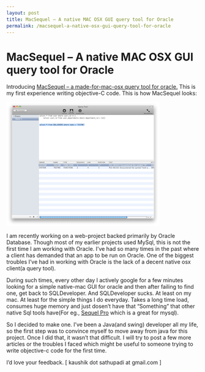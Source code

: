 ```yaml
---
layout: post
title: MacSequel – A native MAC OSX GUI query tool for Oracle
permalink: /macsequel-a-native-osx-gui-query-tool-for-oracle
---
```


MacSequel – A native MAC OSX GUI query tool for Oracle
======================================================

Introducing [MacSequel – a made-for-mac-osx query tool for
oracle.](http://www.macsequel.com/) This is my first experience writing
objective-C code. This is how MacSequel looks:

![Macsequel - a native mac osx query tool for oracle](/images/macsequel-thumb.png "Macsequel - a native mac osx query tool for oracle")

I am recently working on a web-project backed primarily by Oracle
Database. Though most of my earlier projects used MySql, this is not the
first time I am working with Oracle. I’ve had so many times in the past
where a client has demanded that an app to be run on Oracle. One of the
biggest troubles I’ve had in working with Oracle is the lack of a decent
native osx client(a query tool).

During such times, every other day I actively google for a few minutes
looking for a simple native-mac GUI for oracle and then after failing to
find one, get back to SQLDeveloper. And SQLDeveloper sucks. At least on
my mac. At least for the simple things I do everyday. Takes a long time
load, consumes huge memory and just dosen’t have that “Something” that
other native Sql tools have(For eg., [Sequel
Pro](http://www.sequelpro.com/) which is a great for mysql).

So I decided to make one. I’ve been a Java(and swing) developer all my
life, so the first step was to convince myself to move away from java
for this project. Once I did that, it wasn’t that difficult. I will try
to post a few more articles or the troubles I faced which might be
useful to someone trying to write objective-c code for the first time.

I’d love your feedback. \[ kaushik dot sathupadi at gmail.com \]
